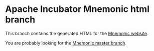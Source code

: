 # Apache Incubator Mnemonic html branch

This branch contains the generated HTML for the
[Mnemonic website](https://mnemonic.apache.org).

You are probably looking for the
[Mnemonic master branch](https://github.com/apache/incubator-nmemonic/tree/master).
